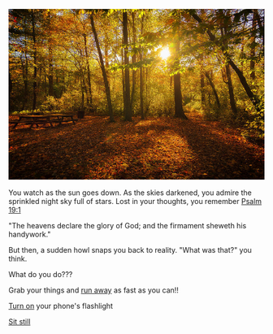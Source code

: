 ![Sunset Forest](../../../assets/sunset-forest.jpg)

You watch as the sun goes down. As the skies darkened, you admire the sprinkled night sky full of stars.
Lost in your thoughts, you remember [Psalm 19:1](https://www.kingjamesbibleonline.org/Psalms-19-1/)

"The heavens declare the glory of God; and the firmament sheweth his handywork."

But then, a sudden howl snaps you back to reality.
"What was that?" you think.

What do you do???

Grab your things and [run away](./run.md) as fast as you can!!

[Turn on](./flashlight.md) your phone's flashlight

[Sit still](./sit-still.md)
